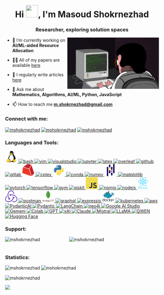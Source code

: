 <h1 align="center">Hi <img src="https://raw.githubusercontent.com/Tarikul-Islam-Anik/Animated-Fluent-Emojis/master/Emojis/Hand%20gestures/Waving%20Hand.png" width="40" height="40"/>, I'm Masoud Shokrnezhad</h1>
<h3 align="center"> Researcher, exploring solution spaces</h3>
<img align="right" width="300" src="coder.gif" />


- 🔭 I’m currently working on **AI/ML-aided Resource Allocation**

- 👨‍💻 All of my papers are available [here](https://scholar.google.com/citations?user=s4pZueEAAAAJ&hl=en)

- 📝 I regularly write articles [here](https://www.linkedin.com/in/mshokrnezhad/)

- 💬 Ask me about **Mathematics, Algorithms, AI/ML, Python, JavaScript**

- 📫 How to reach me **m.shokrnezhad@gmail.com**

<h3 align="left">Connect with me:</h3>
<p align="left">
<a href="https://linkedin.com/in/mshokrnezhad" target="blank"><img align="center" src="https://raw.githubusercontent.com/rahuldkjain/github-profile-readme-generator/master/src/images/icons/Social/linked-in-alt.svg" alt="mshokrnezhad" height="30" width="40" /></a>
<a href="https://twitter.com/mshokrnezhad" target="blank"><img align="center" src="https://raw.githubusercontent.com/rahuldkjain/github-profile-readme-generator/master/src/images/icons/Social/twitter.svg" alt="mshokrnezhad" height="30" width="40" /></a>
<a href="https://instagram.com/mshokrnezhad" target="blank"><img align="center" src="https://raw.githubusercontent.com/rahuldkjain/github-profile-readme-generator/master/src/images/icons/Social/instagram.svg" alt="mshokrnezhad" height="30" width="40" /></a>
</p>

<h3 align="left">Languages and Tools:</h3>
<p align="left"> <a href="https://www.linux.org/" target="_blank" rel="noreferrer"> <img src="https://raw.githubusercontent.com/devicons/devicon/master/icons/linux/linux-original.svg" alt="linux" width="40" height="40"/> </a> <a href="https://www.gnu.org/software/bash/" target="_blank" rel="noreferrer"> <img src="https://www.vectorlogo.zone/logos/gnu_bash/gnu_bash-icon.svg" alt="bash" width="40" height="40"/> </a> <a href="https://www.vim.org/" target="_blank" rel="noreferrer"> <img src="https://upload.wikimedia.org/wikipedia/commons/thumb/9/9f/Vimlogo.svg/1088px-Vimlogo.svg.png" alt="vim" width="40" height="40"/> </a> <a href="https://code.visualstudio.com/" target="_blank" rel="noreferrer"> <img src="https://code.visualstudio.com/assets/images/code-stable.png" alt="visualstudio" width="40" height="40"/> </a> <a href="https://jupyter.org/" target="_blank" rel="noreferrer"> <img src="https://upload.wikimedia.org/wikipedia/commons/3/38/Jupyter_logo.svg" alt="jupyter" width="40" height="40"/> </a> <a href="https://www.latex-project.org/" target="_blank" rel="noreferrer"> <img src="https://raw.githubusercontent.com/loganmarchione/homelab-svg-assets/6c3d6c8b4742ded0d0643aef2c6f7008fdbeb5a7/assets/latex.svg" alt="latex" width="40" height="40"/> </a> <a href="https://www.overleaf.com/" target="_blank" rel="noreferrer"> <img src="https://upload.wikimedia.org/wikipedia/commons/thumb/2/2a/Overleaf_Logo.svg/1200px-Overleaf_Logo.svg.png?20230114191046" alt="overleaf" width="40" height="40"/> </a> <a href="https://git-scm.com/" target="_blank" rel="noreferrer"> <img src="https://www.vectorlogo.zone/logos/git-scm/git-scm-icon.svg" alt="github" width="40" height="40"/> </a> <a href="https://about.gitlab.com/" target="_blank" rel="noreferrer"> <img src="https://images.ctfassets.net/xz1dnu24egyd/3FbNmZRES38q2Sk2EcoT7a/a290dc207a67cf779fc7c2456b177e9f/press-kit-icon.svg" alt="gitlab" width="40" height="40"/> </a> <a href="https://www.gurobi.com/" target="_blank" rel="noreferrer"> <img src="gurobi.png" alt="gurobi" width="40" height="40"/> </a> <a href="https://www.ibm.com/products/ilog-cplex-optimization-studio" target="_blank" rel="noreferrer"> <img src="https://ampl.com/wp-content/uploads/CPLEX-logo.svg" alt="cplex" width="40" height="40"/> </a> <a href="https://www.python.org" target="_blank" rel="noreferrer"> <img src="https://raw.githubusercontent.com/devicons/devicon/master/icons/python/python-original.svg" alt="python" width="40" height="40"/> </a> <a href="https://conda.io/projects/conda/en/latest/user-guide/getting-started.html" target="_blank" rel="noreferrer"> <img src="https://www.svgrepo.com/show/373523/conda.svg" alt="conda" width="40" height="40"/> </a> <a href="https://numpy.org/" target="_blank" rel="noreferrer"> <img src="https://numpy.org/images/logo.svg" alt="numpy" width="40" height="40"/> </a> <a href="https://pandas.pydata.org/" target="_blank" rel="noreferrer"> <img src="https://raw.githubusercontent.com/devicons/devicon/2ae2a900d2f041da66e950e4d48052658d850630/icons/pandas/pandas-original.svg" alt="pandas" width="40" height="40"/> </a> <a href="https://matplotlib.org/" target="_blank" rel="noreferrer"> <img src="https://matplotlib.org/_static/images/documentation.svg" alt="matplotlib" width="40" height="40"/> </a> <a href="https://pytorch.org/" target="_blank" rel="noreferrer"> <img src="https://www.vectorlogo.zone/logos/pytorch/pytorch-icon.svg" alt="pytorch" width="40" height="40"/> </a> <a href="https://www.tensorflow.org" target="_blank" rel="noreferrer"> <img src="https://www.vectorlogo.zone/logos/tensorflow/tensorflow-icon.svg" alt="tensorflow" width="40" height="40"/> </a> <a href="https://www.gymlibrary.dev/" target="_blank" rel="noreferrer"> <img src="https://www.svgrepo.com/show/306504/openaigym.svg" alt="gym" width="40" height="40"/> </a> <a href="https://www.ibm.com/quantum/qiskit" target="_blank" rel="noreferrer"> <img src="https://upload.wikimedia.org/wikipedia/commons/5/51/Qiskit-Logo.svg" alt="qiskit" width="40" height="40"/> </a> <a href="https://developer.mozilla.org/en-US/docs/Web/JavaScript" target="_blank" rel="noreferrer"> <img src="https://raw.githubusercontent.com/devicons/devicon/master/icons/javascript/javascript-original.svg" alt="javascript" width="40" height="40"/> </a> <a href="https://www.npmjs.com/" target="_blank" rel="noreferrer"> <img src="https://www.vectorlogo.zone/logos/npmjs/npmjs-icon.svg" alt="npmjs" width="40" height="40"/> </a> <a href="https://nodejs.org/en/about" target="_blank" rel="noreferrer"> <img src="https://www.vectorlogo.zone/logos/nodejs/nodejs-icon.svg" alt="nodejs" width="40" height="40"/> </a> <a href="https://reactjs.org/" target="_blank" rel="noreferrer"> <img src="https://raw.githubusercontent.com/devicons/devicon/master/icons/react/react-original-wordmark.svg" alt="react" width="40" height="40"/> </a> <a href="https://redux.js.org" target="_blank" rel="noreferrer"> <img src="https://raw.githubusercontent.com/devicons/devicon/master/icons/redux/redux-original.svg" alt="redux" width="40" height="40"/> </a> <a href="https://postman.com" target="_blank" rel="noreferrer"> <img src="https://www.vectorlogo.zone/logos/getpostman/getpostman-icon.svg" alt="postman" width="40" height="40"/> </a> <a href="https://www.mongodb.com/" target="_blank" rel="noreferrer"> <img src="https://raw.githubusercontent.com/devicons/devicon/master/icons/mongodb/mongodb-original-wordmark.svg" alt="mongodb" width="40" height="40"/> </a> <a href="https://graphql.org/" target="_blank" rel="noreferrer"> <img src="https://www.vectorlogo.zone/logos/graphql/graphql-icon.svg" alt="graphql" width="40" height="40"/> </a> <a href="https://expressjs.com/" target="_blank" rel="noreferrer"> <img src="https://www.vectorlogo.zone/logos/expressjs/expressjs-icon.svg" alt="expressjs" width="40" height="40"/> </a> <a href="https://www.docker.com/" target="_blank" rel="noreferrer"> <img src="https://raw.githubusercontent.com/devicons/devicon/master/icons/docker/docker-original-wordmark.svg" alt="docker" width="40" height="40"/> </a> <a href="https://kubernetes.io/" target="_blank" rel="noreferrer"> <img src="https://upload.wikimedia.org/wikipedia/commons/thumb/3/39/Kubernetes_logo_without_workmark.svg/1234px-Kubernetes_logo_without_workmark.svg.png" alt="kubernetes" width="40" height="40"/> </a> <a href="https://aws.amazon.com/?nc2=h_lg" target="_blank" rel="noreferrer"> <img src="https://www.vectorlogo.zone/logos/amazon_aws/amazon_aws-icon.svg" alt="aws" width="40" height="40"/> </a> <a href="https://ai.pydantic.dev" target="_blank" rel="noreferrer"> <img src="https://registry.npmmirror.com/@lobehub/icons-static-png/1.59.0/files/dark/pydanticai-color.png" alt="PydanticAI" width="40" height="40"/> </a> <a href="https://pydantic.dev" target="_blank" rel="noreferrer"> <img src="https://avatars.githubusercontent.com/u/110818415?s=200&v=4" alt="Pydantic" width="40" height="40"/> </a> <a href="https://www.langchain.com" target="_blank" rel="noreferrer"> <img src="https://registry.npmmirror.com/@lobehub/icons-static-png/1.59.0/files/dark/langchain-color.png" alt="LangChain" width="40" height="40"/> </a> <a href="https://neo4j.com" target="_blank" rel="noreferrer"> <img src="https://dist.neo4j.com/wp-content/uploads/20230926084108/Logo_FullColor_RGB_TransBG.svg" alt="neo4j" width="40" height="40"/> </a> <a href="https://aistudio.google.com/" target="_blank" rel="noreferrer"> <img src="https://upload.wikimedia.org/wikipedia/commons/b/b5/Google_ai_studio_logo.png" alt="Google AI Studio" width="40" height="40"/> </a> <a href="https://gemini.google.com/app" target="_blank" rel="noreferrer"> <img src="https://helios-i.mashable.com/imagery/articles/00zEnhbB6mXQs8x5yXw38bT/images-3.fit_lim.size_376x.webp" alt="Gemeni" width="40" height="40"/> </a> <a href="https://colab.research.google.com" target="_blank" rel="noreferrer"> <img src="https://w7.pngwing.com/pngs/968/991/png-transparent-google-colab-logo-tech-companies.png" alt="Colab" width="40" height="40"/> </a> <a href="https://platform.openai.com/docs/models" target="_blank" rel="noreferrer"> <img src="https://upload.wikimedia.org/wikipedia/commons/thumb/e/ef/ChatGPT-Logo.svg/1024px-ChatGPT-Logo.svg.png" alt="GPT" width="40" height="40"/> </a> <a href="https://x.ai" target="_blank" rel="noreferrer"> <img src="https://images.seeklogo.com/logo-png/49/3/xai-logo-png_seeklogo-491313.png" alt="xAI" width="40" height="40"/> </a> <a href="https://www.google.com/search?client=safari&rls=en&q=Anthropic&ie=UTF-8&oe=UTF-8" target="_blank" rel="noreferrer"> <img src="https://img.icons8.com/fluent/512/claude-ai.png" alt="Claude" width="40" height="40"/> </a> <a href="https://mistral.ai" target="_blank" rel="noreferrer"> <img src="https://registry.npmmirror.com/@lobehub/icons-static-png/1.59.0/files/dark/mistral-color.png" alt="Mistral" width="40" height="40"/> </a> <a href="https://www.llama.com" target="_blank" rel="noreferrer"> <img src="https://registry.npmmirror.com/@lobehub/icons-static-png/1.59.0/files/dark/metaai-color.png" alt="LLaMA" width="40" height="40"/> </a> <a href="https://chat.qwen.ai" target="_blank" rel="noreferrer"> <img src="https://upload.wikimedia.org/wikipedia/commons/thumb/6/69/Qwen_logo.svg/1200px-Qwen_logo.svg.png" alt="QWEN" width="40" height="40"/> </a> <a href="https://huggingface.co" target="_blank" rel="noreferrer"> <img src="https://registry.npmmirror.com/@lobehub/icons-static-png/1.59.0/files/dark/huggingface-color.png" alt="Hugging Face" width="40" height="40"/> </a> </p>

<h3 align="left">Support:</h3>
<p><a href="https://www.buymeacoffee.com/mshokrnezhad"> <img align="left" src="https://cdn.buymeacoffee.com/buttons/v2/default-yellow.png" height="50" width="210" alt="mshokrnezhad" /></a><a href="https://ko-fi.com/mshokrnezhad"> <img align="left" src="https://cdn.ko-fi.com/cdn/kofi3.png?v=3" height="50" width="210" alt="mshokrnezhad" /></a></p>

<br></br>

<h3 align="left">Statistics:</h3>

<img src="https://github-readme-stats.vercel.app/api/top-langs?username=mshokrnezhad&show_icons=true&locale=en&layout=compact" alt="mshokrnezhad"/>

<img src="https://github-readme-stats.vercel.app/api?username=mshokrnezhad&show_icons=true&locale=en" alt="mshokrnezhad" />

<p><img align="center" src="https://github-readme-streak-stats.herokuapp.com/?user=mshokrnezhad&" alt="mshokrnezhad" /></p>

<p align="left"> <img src="https://komarev.com/ghpvc/?username=mshokrnezhad&label=Profile%20views&color=0e75b6&style=flat" /> </p>
